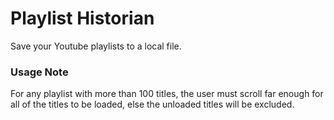# Playlist Historian
 Save your Youtube playlists to a local file.

### Usage Note
For any playlist with more than 100 titles, the user must scroll far enough for all of the titles to be loaded, else the unloaded titles will be excluded.
